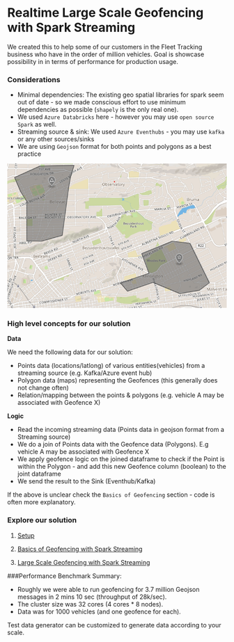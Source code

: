 # Realtime Large Scale Geofencing with Spark Streaming

We created this to help some of our customers in the Fleet Tracking business who have in the order of million vehicles. Goal is showcase possibility in in terms of performance for production usage.

### Considerations
* Minimal dependencies: The existing geo spatial libraries for spark seem out of date - so we made conscious effort to use minimum dependencies as possible (`shapely` is the only real one).
* We used `Azure Databricks` here - however you may use `open source Spark` as well.
* Streaming source & sink: We used `Azure Eventhubs` - you may use `kafka` or any other sources/sinks
* We are using `Geojson` format for both points and polygons as a best practice 


![](resources/Geofences.png)

### High level concepts for our solution

__Data__

We need the following data for our solution:
* Points data (locations/latlong) of various entities(vehicles) from a streaming source (e.g. Kafka/Azure event hub)
* Polygon data (maps) representing the Geofences (this generally does not change often)
* Relation/mapping between the points & polygons (e.g. vehicle A may be associated with Geofence X)

__Logic__
* Read the incoming streaming data (Points data in geojson format from a Streaming source) 
* We do a join of Points data with the Geofence data (Polygons). E.g vehicle A may be associated with Geofence X
* We apply geofence logic on the joined dataframe to check if the Point is within the Polygon - and add this new Geofence column (boolean) to the joint dataframe
* We send the result to the Sink (Eventhub/Kafka)

If the above is unclear check the `Basics of Geofencing` section - code is often more explanatory.

### Explore our solution
 

1. [Setup](1.%20Setup)

2. [Basics of Geofencing with Spark Streaming](2.%20Basics%20of%20Geofencing%20with%20Spark%20Streaming)

3. [Large Scale Geofencing with Spark Streaming](3.%20Large%20Scale%20Geofencing%20with%20Spark%20Streaming)


###Performance Benchmark Summary: 
* Roughly we were able to run geofencing for 3.7 million Geojson messages in 2 mins 10 sec (throughput of 28k/sec). 
* The cluster size was 32 cores (4 cores * 8 nodes). 
* Data was for 1000 vehicles (and one geofence for each).

Test data generator can be customized to generate data according to your scale.